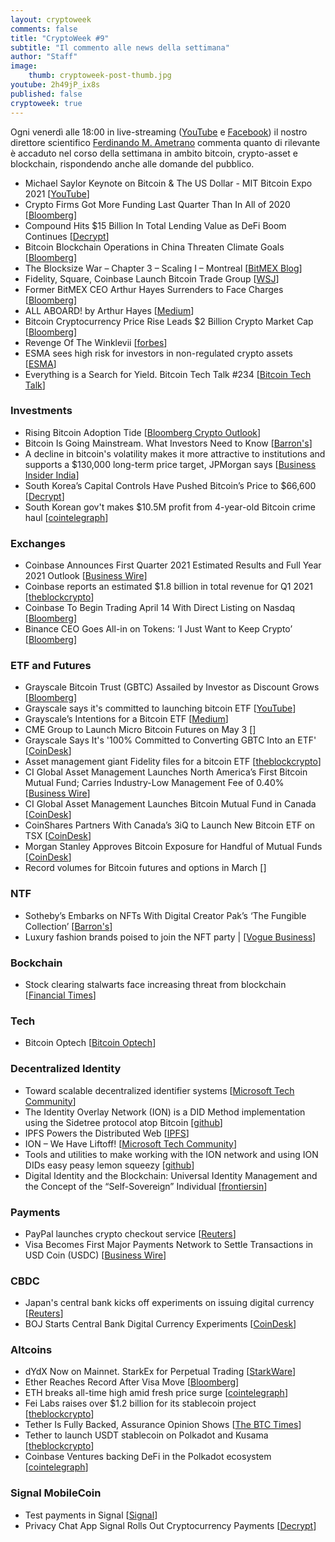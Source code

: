 ```yaml
---
layout: cryptoweek
comments: false
title: "CryptoWeek #9"
subtitle: "Il commento alle news della settimana" 
author: "Staff"
image:
    thumb: cryptoweek-post-thumb.jpg
youtube: 2h49jP_ix8s
published: false
cryptoweek: true
---
```


Ogni venerdì alle 18:00 in live-streaming
([YouTube](https://www.youtube.com/watch?v=6SVoSmLxNhM&list=PLTLa2tRY91LI9MN6-_ai0J6jTRcY8znDc) e
[Facebook](https://www.facebook.com/DigitalGoldInstitute))
il nostro direttore scientifico [Ferdinando M. Ametrano](https://www.ametrano.net)
commenta quanto di rilevante è accaduto nel corso della settimana
in ambito bitcoin, crypto-asset e blockchain,
rispondendo anche alle domande del pubblico.

<!--div id="buzzsprout-player-8173333"></div>
<script src="https://www.buzzsprout.com/1686991/8173333-cryptoweek-6-19-marzo-2021.js?container_id=buzzsprout-player-8173333&player=small" type="text/javascript" charset="utf-8"></script-->

- Michael Saylor Keynote on Bitcoin & The US Dollar - MIT Bitcoin Expo 2021 [[YouTube](https://www.youtube.com/watch?v=-s-A_TK8gNk)]
- Crypto Firms Got More Funding Last Quarter Than In All of 2020 [[Bloomberg](https://www.bloomberg.com/news/articles/2021-04-01/crypto-firms-got-more-funding-last-quarter-than-in-all-of-2020)]
- Compound Hits $15 Billion In Total Lending Value as DeFi Boom Continues [[Decrypt](https://decrypt.co/63912/compound-hits-15-billion-in-total-lending-value-as-defi-boom-continues)]
- Bitcoin Blockchain Operations in China Threaten Climate Goals [[Bloomberg](https://www.bloomberg.com/news/articles/2021-04-06/bitcoin-blockchain-operations-in-china-threaten-climate-goals)]
- The Blocksize War – Chapter 3 – Scaling I – Montreal [[BitMEX Blog](https://blog.bitmex.com/the-blocksize-war-chapter-3-scaling-i-montreal/)]
- Fidelity, Square, Coinbase Launch Bitcoin Trade Group [[WSJ](https://www.wsj.com/articles/fidelity-square-coinbase-launch-bitcoin-trade-group-11617710402)]
- Former BitMEX CEO Arthur Hayes Surrenders to Face Charges [[Bloomberg](https://www.bloomberg.com/news/articles/2021-04-06/former-bitmex-ceo-arthur-hayes-surrenders-to-face-u-s-charges)]
- ALL ABOARD! by Arthur Hayes [[Medium](https://cryptohayes.medium.com/all-aboard-4d50435190d6)]
- Bitcoin Cryptocurrency Price Rise Leads $2 Billion Crypto Market Cap [[Bloomberg](https://www.bloomberg.com/news/articles/2021-04-05/crypto-market-cap-doubles-past-2-trillion-after-two-month-surge)]
- Revenge Of The Winklevii [[forbes](https://www.forbes.com/sites/michaeldelcastillo/2021/04/05/revenge-of-the-winklevii-facebook-winklevoss-bitcoin-nft-billionaire-revenge)]
- ESMA sees high risk for investors in non-regulated crypto assets [[ESMA](https://www.esma.europa.eu/press-news/esma-news/esma-sees-high-risk-investors-in-non-regulated-crypto-assets)]
- Everything is a Search for Yield. Bitcoin Tech Talk #234 [[Bitcoin Tech Talk](https://jimmysong.substack.com/p/everything-is-a-search-for-yield)]

### Investments

- Rising Bitcoin Adoption Tide [[Bloomberg Crypto Outlook](https://assets.bbhub.io/promo/sites/12/1060725_Crypto-Apr2021Outlook.pdf)]
- Bitcoin Is Going Mainstream. What Investors Need to Know [[Barron's](https://www.barrons.com/articles/bitcoin-is-going-mainstream-what-investors-need-to-know-51617393392)]
- A decline in bitcoin's volatility makes it more attractive to institutions and supports a $130,000 long-term price target, JPMorgan says [[Business Insider India](https://www.businessinsider.in/stock-market/news/]a-decline-in-bitcoins-volatility-makes-it-more-attractive-to-institutions-and-supports-a-130000-long-term-price-target-jpmorgan-says/articleshow/81857588.cms)]
- South Korea’s Capital Controls Have Pushed Bitcoin’s Price to $66,600 [[Decrypt](https://decrypt.co/63948/south-koreas-capital-controls-have-pushed-bitcoins-price-to-66600)]
- South Korean gov't makes $10.5M profit from 4-year-old Bitcoin crime haul [[cointelegraph](https://cointelegraph.com/news/south-korean-gov-t-makes-10-5m-profit-from-4-year-old-bitcoin-crime-haul)]

### Exchanges

- Coinbase Announces First Quarter 2021 Estimated Results and Full Year 2021 Outlook [[Business Wire](https://www.businesswire.com/news/home/20210406006015/en/Coinbase-Announces-First-Quarter-2021-Estimated-Results-and-Full-Year-2021-Outlook)]
- Coinbase reports an estimated $1.8 billion in total revenue for Q1 2021 [[theblockcrypto](https://www.theblockcrypto.com/post/100680/coinbase-q1-results-april-direct-listing)]
- Coinbase To Begin Trading April 14 With Direct Listing on Nasdaq [[Bloomberg](https://www.bloomberg.com/news/articles/2021-04-01/coinbase-is-said-to-plan-its-direct-listing-in-two-weeks)]
- Binance CEO Goes All-in on Tokens: ‘I Just Want to Keep Crypto’ [[Bloomberg](https://www.bloomberg.com/news/features/2021-04-07/binance-ceo-changpeng-zhao-says-i-just-want-to-keep-crypto)]

### ETF and Futures

- Grayscale Bitcoin Trust (GBTC) Assailed by Investor as Discount Grows [[Bloomberg](https://www.bloomberg.com/news/articles/2021-04-06/grayscale-bitcoin-trust-assailed-by-investor-as-discount-grows)]
- Grayscale says it's committed to launching bitcoin ETF [[YouTube](https://www.youtube.com/watch?v=HuyF_-L2Wpw)]
- Grayscale’s Intentions for a Bitcoin ETF [[Medium](https://grayscaleinvest.medium.com/grayscales-intentions-for-a-bitcoin-etf-b11e4faf4c05)]
- CME Group to Launch Micro Bitcoin Futures on May 3 [[](https://www.cmegroup.com/media-room/press-releases/2021/3/30/cme_group_to_launchmicrobitcoinfuturesonmay3.html)]
- Grayscale Says It's '100% Committed to Converting GBTC Into an ETF' [[CoinDesk](https://www.coindesk.com/grayscale-says-its-100-committed-to-converting-gbtc-into-an-etf)]
- Asset management giant Fidelity files for a bitcoin ETF [[theblockcrypto](https://www.theblockcrypto.com/linked/99279/fidelity-bitcoin-etf-filing)]
- CI Global Asset Management Launches North America’s First Bitcoin Mutual Fund; Carries Industry-Low Management Fee of 0.40% [[Business Wire](https://www.businesswire.com/news/home/20210405005330/en/)]
- CI Global Asset Management Launches Bitcoin Mutual Fund in Canada [[CoinDesk](https://www.coindesk.com/ci-global-asset-management-launches-bitcoin-mutual-fund-in-canada)]
- CoinShares Partners With Canada’s 3iQ to Launch New Bitcoin ETF on TSX [[CoinDesk](https://www.coindesk.com/coinshares-partners-with-canadas-3iq-to-launch-new-bitcoin-etf-on-tsx)]
- Morgan Stanley Approves Bitcoin Exposure for Handful of Mutual Funds [[CoinDesk](https://www.coindesk.com/morgan-stanley-approves-bitcoin-exposure-for-handful-of-mutual-funds)]
- Record volumes for Bitcoin futures and options in March [[](https://www.theblockcrypto.com/linked/100600/record-volumes-bitcoin-futures-options-march-2021)]

### NTF

- Sotheby’s Embarks on NFTs With Digital Creator Pak’s ‘The Fungible Collection’ [[Barron's](https://www.barrons.com/articles/sothebys-embarks-on-nfts-with-digital-creator-paks-the-fungible-collection-01617739344)]
- Luxury fashion brands poised to join the NFT party | [[Vogue Business](https://www.voguebusiness.com/technology/luxury-fashion-brands-poised-to-join-the-nft-party)]

### Bockchain

- Stock clearing stalwarts face increasing threat from blockchain [[Financial Times](https://on.ft.com/2PNyXvR)]

### Tech

- Bitcoin Optech [[Bitcoin Optech](https://bitcoinops.org/en/newsletters/)]

### Decentralized Identity

- Toward scalable decentralized identifier systems [[Microsoft Tech Community](https://techcommunity.microsoft.com/t5/azure-active-directory-identity/toward-scalable-decentralized-identifier-systems/ba-p/560168)]
- The Identity Overlay Network (ION) is a DID Method implementation using the Sidetree protocol atop Bitcoin [[github](https://github.com/decentralized-identity/ion)]
- IPFS Powers the Distributed Web [[IPFS](https://ipfs.io/)]
- ION – We Have Liftoff! [[Microsoft Tech Community](https://techcommunity.microsoft.com/t5/identity-standards-blog/ion-we-have-liftoff/ba-p/1441555)]
- Tools and utilities to make working with the ION network and using ION DIDs easy peasy lemon squeezy [[github](https://github.com/decentralized-identity/ion-tools#ionjs)]
- Digital Identity and the Blockchain: Universal Identity Management and the Concept of the “Self-Sovereign” Individual [[frontiersin](https://www.frontiersin.org/articles/10.3389/fbloc.2020.00026/full)]

### Payments

- PayPal launches crypto checkout service [[Reuters](https://www.reuters.com/article/us-crypto-currency-paypal-exclusive-idUSKBN2BM10N)]
- Visa Becomes First Major Payments Network to Settle Transactions in USD Coin (USDC) [[Business Wire](https://www.businesswire.com/news/home/20210329005171/en/Visa-Becomes-First-Major-Payments-Network-to-Settle-Transactions-in-USD-Coin-USDC)]

### CBDC

- Japan's central bank kicks off experiments on issuing digital currency [[Reuters](https://www.reuters.com/article/us-japan-economy-cbdc-idUSKBN2BS0EG)]
- BOJ Starts Central Bank Digital Currency Experiments [[CoinDesk](https://www.coindesk.com/boj-starts-central-bank-digital-currency-experiments)]

### Altcoins

- dYdX Now on Mainnet. StarkEx for Perpetual Trading [[StarkWare](https://medium.com/starkware/dydx-now-on-mainnet-c21c84d8e342)]
- Ether Reaches Record After Visa Move [[Bloomberg](https://www.bloomberg.com/news/articles/2021-04-02/ether-rises-to-record-as-crypto-rally-broadens-beyond-bitcoin)]
- ETH breaks all-time high amid fresh price surge [[cointelegraph](https://cointelegraph.com/news/eth-breaks-all-time-high-amid-fresh-price-surge)]
- Fei Labs raises over $1.2 billion for its stablecoin project [[theblockcrypto](https://www.theblockcrypto.com/linked/100463/fei-labs-raises-over-1-2-billion-for-its-stablecoin-project)]
- Tether Is Fully Backed, Assurance Opinion Shows [[The BTC Times](https://www.btctimes.com/news/tether-is-fully-backed-assurance-opinion-shows)]
- Tether to launch USDT stablecoin on Polkadot and Kusama [[theblockcrypto](https://www.theblockcrypto.com/post/100614/tether-usdt-stablecoin-polkadot-kusama)]
- Coinbase Ventures backing DeFi in the Polkadot ecosystem [[cointelegraph](https://cointelegraph.com/news/coinbase-ventures-backing-defi-in-the-polkadot-ecosystem)]

### Signal MobileCoin

- Test payments in Signal [[Signal](https://signal.org/blog/help-us-test-payments-in-signal/)]
- Privacy Chat App Signal Rolls Out Cryptocurrency Payments [[Decrypt](https://decrypt.co/64135/signal-mobilecoin-cryptocurrency-payments)]
